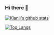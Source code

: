 ### Hi there 👋

<!--
**Klanli/Klanli** is a ✨ _special_ ✨ repository because its `README.md` (this file) appears on your GitHub profile.

Here are some ideas to get you started:

- 🔭 I’m currently working on ...
- 🌱 I’m currently learning ...
- 👯 I’m looking to collaborate on ...
- 🤔 I’m looking for help with ...
- 💬 Ask me about ...
- 📫 How to reach me: ...
- 😄 Pronouns: ...
- ⚡ Fun fact: ...
-->
[![Klanli's github stats](https://github-readme-stats.vercel.app/api?username=Klanli&show_icons=true&theme=monokai&count_private=true&show_owner=true)](https://github.com/Klanli/LYManagement)

[![Top Langs](https://github-readme-stats.vercel.app/api/top-langs/?username=Klanli&hide=css)](https://github.com/Klanli/LYManagement)
